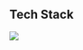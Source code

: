Tech Stack
-----------------
<img src="https://img.shields.io/badge/HTML5-E34F26?style=flat-square&logo=HTML5&logoColor=white" />
